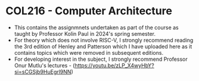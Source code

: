 # COL216 - Computer Architecture
- This contains the assignmnets undertaken as part of the course as taught by Professor Kolin Paul in 2024's spring semester.
- For theory which does not involve RISC-V, I strongly recommend reading the 3rd edition of Henley and Patterson which I have uploaded here as it contains topics which were removed in subsequent editions.
- For developing interest in the subject, I strongly recommend Professor Onur Mutlu's lectures - (https://youtu.be/zLP_X4wyHbY?si=sCGSjb9HuEgrl9NN)
